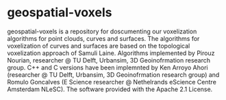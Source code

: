# geospatial-voxels
geospatial-voxels is a repository for doscumenting our voxelization algorithms for point clouds, curves and surfaces. 
The algorithms for voxelization of curves and surfaces are based on the topological voxelization approach of Samuli Laine. 
Algorithms implemented by Pirouz Nourian, researcher @ TU Delft, Urbansim, 3D Geoinofrmation research group. 
C++ and C versions have been implemnted by Ken Arroyo Ahori (researcher @ TU Delft, Urbansim, 3D Geoinofrmation research group)
and Romulo Goncalves (E Science researcher @ Nethelrands eScience Centre Amsterdam NLeSC). 
The software provided with the Apache 2.1 License. 
